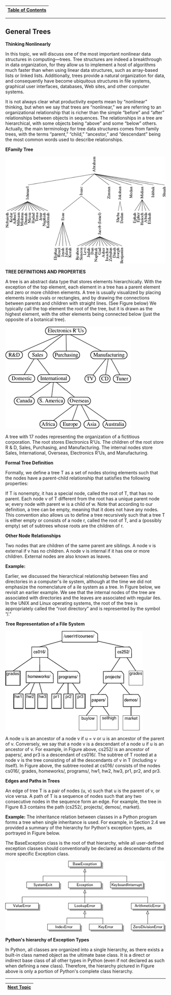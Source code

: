 |[Table of Contents](/master/00-Table-of-Contents.md)|
|---|

---

## General Trees

**Thinking Nonlinearly** 

In this topic, we will discuss one of the most important nonlinear data structures in computing—trees. Tree structures are indeed a breakthrough in data organization, for they allow us to implement a host of algorithms much faster than when using linear data structures, such as array-based lists or linked lists. Additionally, trees provide a natural organization for data, and consequently have become ubiquitous structures in file systems, graphical user interfaces, databases, Web sites, and other computer systems.

It is not always clear what productivity experts mean by “nonlinear” thinking, but when we say that trees are “nonlinear,” we are referring to an organizational relationship that is richer than the simple “before” and “after” relationships between objects in sequences. The relationships in a tree are hierarchical, with some objects being “above” and some “below” others. Actually, the main terminology for tree data structures comes from family trees, with the terms “parent,” “child,” “ancestor,” and “descendant” being the most common words used to describe relationships. 

**EFamily Tree**

![](/Assets/Tree1.png)

**TREE DEFINITIONS AND PROPERTIES**

A tree is an abstract data type that stores elements hierarchically. With the exception of the top element, each element in a tree has a parent element and zero or more children elements. A tree is usually visualized by placing elements inside ovals or rectangles, and by drawing the connections between parents and children with straight lines. (See Figure below) We typically call the top element the root of the tree, but it is drawn as the highest element, with the other elements being connected below (just the opposite of a botanical tree).

![](/Assets/Tree2.png)

 A tree with 17 nodes representing the organization of a fictitious corporation. The root stores Electronics R'Us. The children of the root store R & D, Sales, Purchasing, and Manufacturing. The internal nodes store Sales, International, Overseas, Electronics R'Us, and Manufacturing.
 
**Formal Tree Definition**

Formally, we define a tree T as a set of nodes storing elements such that the nodes have a parent-child relationship that satisfies the following properties:

If T is nonempty, it has a special node, called the root of T, that has no parent.
Each node v of T different from the root has a unique parent node w; every node with parent w is a child of w.
Note that according to our definition, a tree can be empty, meaning that it does not have any nodes. This convention also allows us to define a tree recursively such that a tree T is either empty or consists of a node r, called the root of T, and a (possibly empty) set of subtrees whose roots are the children of r.

**Other Node Relationships**

Two nodes that are children of the same parent are siblings. A node v is external if v has no children. A node v is internal if it has one or more children. External nodes are also known as leaves.

**Example:**

Earlier, we discussed the hierarchical relationship between files and directories in a computer's ile system, although at the time we did not emphasize the nomenclature of a ile system as a tree. In Figure below, we revisit an earlier example. We see that the internal nodes of the tree are associated with directories and the leaves are associated with regular iles. In the UNIX and Linux operating systems, the root of the tree is appropriately called the “root directory” and is represented by the symbol “/.”

**Tree Representation of a File System**

![](/Assets/Tree3.png)

A node u is an ancestor of a node v if u = v or u is an ancestor of the parent of v. Conversely, we say that a node v is a descendant of a node u if u is an ancestor of v. For example, in Figure above, cs252/ is an ancestor of papers/, and pr3 is a descendant of cs016/. The subtree of T rooted at a node v is the tree consisting of all the descendants of v in T (including v itself). In Figure above, the subtree rooted at cs016/ consists of the nodes cs016/, grades, homeworks/, programs/, hw1, hw2, hw3, pr1, pr2, and pr3.

**Edges and Paths in Trees**

An edge of tree T is a pair of nodes (u, v) such that u is the parent of v, or vice versa. A path of T is a sequence of nodes such that any two consecutive nodes in the sequence form an edge. For example, the tree in Figure 8.3 contains the path (cs252/, projects/, demos/, market).

**Example:** The inheritance relation between classes in a Python program forms a tree when single inheritance is used. For example, in Section 2.4 we provided a summary of the hierarchy for Python's exception types, as portrayed in Figure below. 

The BaseException class is the root of that hierarchy, while all user-defined exception classes should conventionally be declared as descendants of the more specific Exception class. 

![](/Assets/Tree4.png)

**Python's hierarchy of Exception Types**

In Python, all classes are organized into a single hierarchy, as there exists a built-in class named object as the ultimate base class. It is a direct or indirect base class of all other types in Python (even if not declared as such when defining a new class). Therefore, the hierarchy pictured in Figure above is only a portion of Python's complete class hierarchy.
 
 ---
 
|[Next Topic](/22_Trees_Examples_Trees.md)|
|---|
